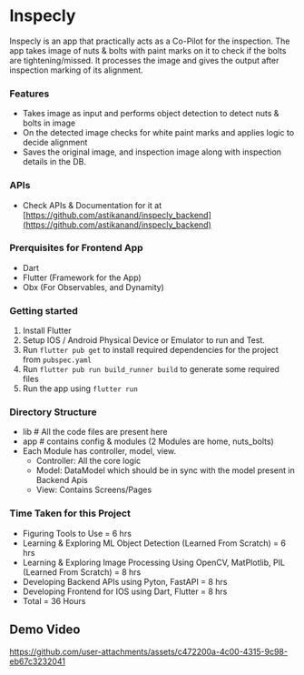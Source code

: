 # Inspecly
Inspecly is an app that practically acts as a Co-Pilot for the inspection.
The app takes image of nuts & bolts with paint marks on it to check if the bolts are tightening/missed. It processes the image and gives the output after inspection marking of its alignment.


### Features
- Takes image as input and performs object detection to detect nuts & bolts in image
- On the detected image checks for white paint marks and applies logic to decide alignment
- Saves the original image, and inspection image along with inspection details in the DB.


### APIs
- Check APIs & Documentation for it at [https://github.com/astikanand/inspecly_backend](https://github.com/astikanand/inspecly_backend)


### Prerquisites for Frontend App
- Dart 
- Flutter (Framework for the App)
- Obx (For Observables, and Dynamity)


### Getting started
1. Install Flutter
2. Setup IOS / Android Physical Device or Emulator to run and Test.
3. Run `flutter pub get` to install required dependencies for the project from `pubspec.yaml`
4. Run `flutter pub run build_runner build` to generate some required files
5. Run the app using `flutter run`


### Directory Structure
- lib # All the code files are present here
- app # contains config & modules (2 Modules are home, nuts_bolts)
- Each Module has controller, model, view.
  - Controller: All the core logic
  - Model: DataModel which should be in sync with the model present in Backend Apis
  - View: Contains Screens/Pages

### Time Taken for this Project
- Figuring Tools to Use = 6 hrs
- Learning & Exploring ML Object Detection (Learned From Scratch) = 6 hrs
- Learning & Exploring Image Processing Using OpenCV, MatPlotlib, PIL (Learned From Scratch) = 8 hrs
- Developing Backend APIs using Pyton, FastAPI = 8 hrs
- Developing Frontend for IOS using Dart, Flutter = 8 hrs
- Total = 36 Hours

## Demo Video

https://github.com/user-attachments/assets/c472200a-4c00-4315-9c98-eb67c3232041

